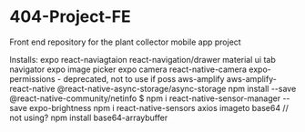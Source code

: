 # 404-Project-FE

Front end repository for the plant collector mobile app project

Installs:
expo
react-naviagtaion
react-navigation/drawer
material ui
tab navigator
expo image picker
expo camera
react-native-camera
expo-permissions - deprecated, not to use if poss
aws-amplify
aws-amplify-react-native
@react-native-async-storage/async-storage
npm install --save @react-native-community/netinfo
\$ npm i react-native-sensor-manager --save
expo-brightness
npm i react-native-sensors
axios
imageto base64 // not using?
npm install base64-arraybuffer
